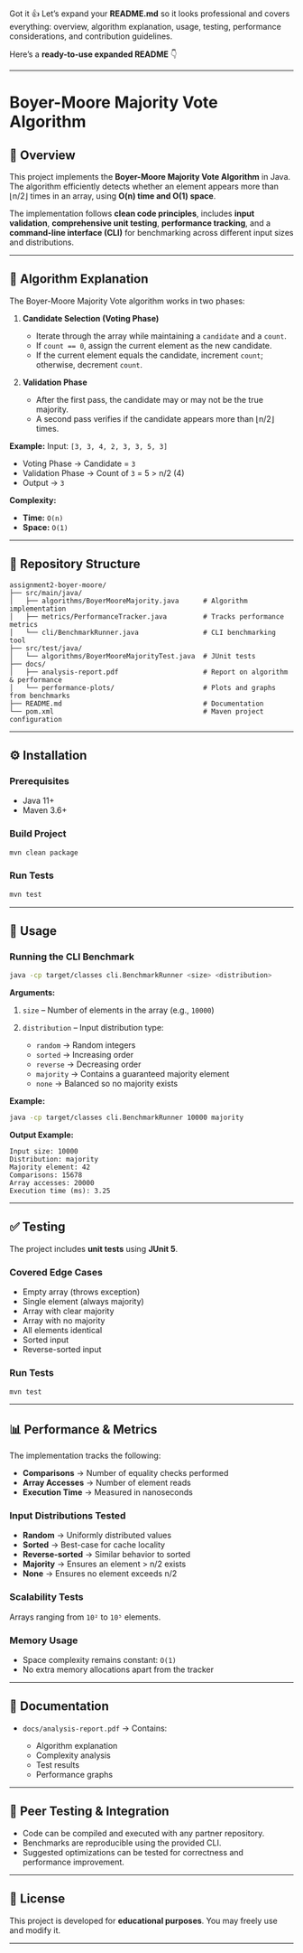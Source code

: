 Got it 👍 Let’s expand your **README.md** so it looks professional and covers everything: overview, algorithm explanation, usage, testing, performance considerations, and contribution guidelines.

Here’s a **ready-to-use expanded README** 👇

---

# Boyer-Moore Majority Vote Algorithm

## 📌 Overview

This project implements the **Boyer-Moore Majority Vote Algorithm** in Java. The algorithm efficiently detects whether an element appears more than ⌊n/2⌋ times in an array, using **O(n) time and O(1) space**.

The implementation follows **clean code principles**, includes **input validation**, **comprehensive unit testing**, **performance tracking**, and a **command-line interface (CLI)** for benchmarking across different input sizes and distributions.

---

## 🧮 Algorithm Explanation

The Boyer-Moore Majority Vote algorithm works in two phases:

1. **Candidate Selection (Voting Phase)**

    * Iterate through the array while maintaining a `candidate` and a `count`.
    * If `count == 0`, assign the current element as the new candidate.
    * If the current element equals the candidate, increment `count`; otherwise, decrement `count`.

2. **Validation Phase**

    * After the first pass, the candidate may or may not be the true majority.
    * A second pass verifies if the candidate appears more than ⌊n/2⌋ times.

**Example:**
Input: `[3, 3, 4, 2, 3, 3, 5, 3]`

* Voting Phase → Candidate = `3`
* Validation Phase → Count of `3` = 5 > n/2 (4)
* Output → `3`

**Complexity:**

* **Time:** `O(n)`
* **Space:** `O(1)`

---

## 📂 Repository Structure

```
assignment2-boyer-moore/
├── src/main/java/
│   ├── algorithms/BoyerMooreMajority.java      # Algorithm implementation
│   ├── metrics/PerformanceTracker.java         # Tracks performance metrics
│   └── cli/BenchmarkRunner.java                # CLI benchmarking tool
├── src/test/java/
│   └── algorithms/BoyerMooreMajorityTest.java  # JUnit tests
├── docs/
│   ├── analysis-report.pdf                     # Report on algorithm & performance
│   └── performance-plots/                      # Plots and graphs from benchmarks
├── README.md                                   # Documentation
└── pom.xml                                     # Maven project configuration
```

---

## ⚙️ Installation

### Prerequisites

* Java 11+
* Maven 3.6+

### Build Project

```bash
mvn clean package
```

### Run Tests

```bash
mvn test
```

---

## 🚀 Usage

### Running the CLI Benchmark

```bash
java -cp target/classes cli.BenchmarkRunner <size> <distribution>
```

**Arguments:**

1. `size` – Number of elements in the array (e.g., `10000`)
2. `distribution` – Input distribution type:

    * `random` → Random integers
    * `sorted` → Increasing order
    * `reverse` → Decreasing order
    * `majority` → Contains a guaranteed majority element
    * `none` → Balanced so no majority exists

**Example:**

```bash
java -cp target/classes cli.BenchmarkRunner 10000 majority
```

**Output Example:**

```
Input size: 10000
Distribution: majority
Majority element: 42
Comparisons: 15678
Array accesses: 20000
Execution time (ms): 3.25
```

---

## ✅ Testing

The project includes **unit tests** using **JUnit 5**.

### Covered Edge Cases

* Empty array (throws exception)
* Single element (always majority)
* Array with clear majority
* Array with no majority
* All elements identical
* Sorted input
* Reverse-sorted input

### Run Tests

```bash
mvn test
```

---

## 📊 Performance & Metrics

The implementation tracks the following:

* **Comparisons** → Number of equality checks performed
* **Array Accesses** → Number of element reads
* **Execution Time** → Measured in nanoseconds

### Input Distributions Tested

* **Random** → Uniformly distributed values
* **Sorted** → Best-case for cache locality
* **Reverse-sorted** → Similar behavior to sorted
* **Majority** → Ensures an element > n/2 exists
* **None** → Ensures no element exceeds n/2

### Scalability Tests

Arrays ranging from `10²` to `10⁵` elements.

### Memory Usage

* Space complexity remains constant: `O(1)`
* No extra memory allocations apart from the tracker

---

## 📖 Documentation

* `docs/analysis-report.pdf` → Contains:

    * Algorithm explanation
    * Complexity analysis
    * Test results
    * Performance graphs

---

## 🤝 Peer Testing & Integration

* Code can be compiled and executed with any partner repository.
* Benchmarks are reproducible using the provided CLI.
* Suggested optimizations can be tested for correctness and performance improvement.

---



## 📜 License

This project is developed for **educational purposes**. You may freely use and modify it.

---

